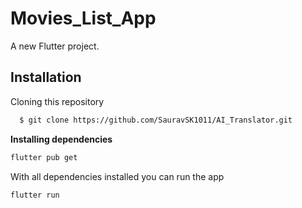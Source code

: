 # Movies_List_App

A new Flutter project.


## Installation

Cloning this repository

```bash
  $ git clone https://github.com/SauravSK1011/AI_Translator.git
```
**Installing dependencies**
```bash
flutter pub get
```

With all dependencies installed  you can run the app
 ```bash
flutter run
```
